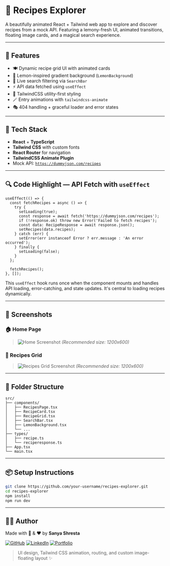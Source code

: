 # 🍋 Recipes Explorer

A beautifully animated React + Tailwind web app to explore and discover recipes from a mock API. Featuring a lemony-fresh UI, animated transitions, floating image cards, and a magical search experience.

---

## 🚀 Features

- 🍽️ Dynamic recipe grid UI with animated cards
- 🎨 Lemon-inspired gradient background (`LemonBackground`)
- 🔎 Live search filtering via `SearchBar`
- ⚡ API data fetched using `useEffect`
- 💅 TailwindCSS utility-first styling
- 🪄 Entry animations with `tailwindcss-animate`
- 🎭 404 handling + graceful loader and error states

---

## 🧠 Tech Stack

- **React** + **TypeScript**
- **Tailwind CSS** with custom fonts
- **React Router** for navigation
- **TailwindCSS Animate Plugin**
- Mock API: [`https://dummyjson.com/recipes`](https://dummyjson.com/recipes)

---

## 🔍 Code Highlight — API Fetch with `useEffect`

```tsx
useEffect(() => {
  const fetchRecipes = async () => {
    try {
      setLoading(true);
      const response = await fetch('https://dummyjson.com/recipes');
      if (!response.ok) throw new Error('Failed to fetch recipes');
      const data: RecipeResponse = await response.json();
      setRecipes(data.recipes);
    } catch (err) {
      setError(err instanceof Error ? err.message : 'An error occurred');
    } finally {
      setLoading(false);
    }
  };

  fetchRecipes();
}, []);
```

This `useEffect` hook runs once when the component mounts and handles API loading, error-catching, and state updates. It's central to loading recipes dynamically.

---

## 📸 Screenshots

### 🏠 Home Page
> ![Home Screenshot](./screenshots/home.png)
> *(Recommended size: 1200x600)*

### 🍲 Recipes Grid
> ![Recipes Grid Screenshot](./screenshots/grid.png)
> *(Recommended size: 1200x600)*

---

## 📁 Folder Structure

```
src/
├── components/
│   ├── RecipesPage.tsx
│   ├── RecipeCard.tsx
│   ├── RecipeGrid.tsx
│   ├── SearchBar.tsx
│   ├── LemonBackground.tsx
│   └── ...
├── types/
│   ├── recipe.ts
│   └── reciperesponse.ts
├── App.tsx
└── main.tsx
```

---

## 📦 Setup Instructions

```bash
git clone https://github.com/your-username/recipes-explorer.git
cd recipes-explorer
npm install
npm run dev
```

---

## 🧑‍💻 Author

Made with 🍋 & ❤️ by **Sanya Shresta**

[![GitHub](https://img.shields.io/badge/GitHub-SanyaShresta25-black?style=flat&logo=github)](https://github.com/SanyaShresta25)
[![LinkedIn](https://img.shields.io/badge/LinkedIn-Profile-blue?style=flat&logo=linkedin)](https://www.linkedin.com/in/sanya-shresta-jathanna)
[![Portfolio](https://img.shields.io/badge/Portfolio-Website-purple)](https://sanyashresta.netlify.app/)

> UI design, Tailwind CSS animation, routing, and custom image-floating layout ✨
